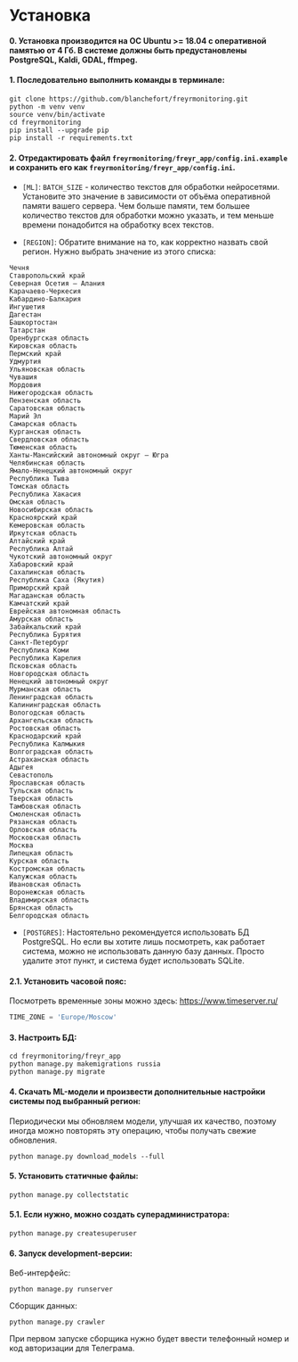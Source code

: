 # Установка

#### 0. Установка производится на ОС Ubuntu >= 18.04 с оперативной памятью от 4 Гб. В системе должны быть предустановлены PostgreSQL, Kaldi, GDAL, ffmpeg.

#### 1. Последовательно выполнить команды в терминале:

```
git clone https://github.com/blanchefort/freyrmonitoring.git
python -m venv venv
source venv/bin/activate
cd freyrmonitoring
pip install --upgrade pip
pip install -r requirements.txt
```

#### 2. Отредактировать файл `freyrmonitoring/freyr_app/config.ini.example` и сохранить его как `freyrmonitoring/freyr_app/config.ini`.

* `[ML]`: `BATCH_SIZE` - количество текстов для обработки нейросетями. Установите это значение в зависимости от объёма оперативной памяти вашего сервера. Чем больше памяти, тем большее количество текстов для обработки можно указать, и тем меньше времени понадобится на обработку всех текстов.

* `[REGION]`: Обратите внимание на то, как корректно назвать свой регион. Нужно выбрать значение из этого списка:

```
Чечня
Ставропольский край
Северная Осетия — Алания
Карачаево-Черкесия
Кабардино-Балкария
Ингушетия
Дагестан
Башкортостан
Татарстан
Оренбургская область
Кировская область
Пермский край
Удмуртия
Ульяновская область
Чувашия
Мордовия
Нижегородская область
Пензенская область
Саратовская область
Марий Эл
Самарская область
Курганская область
Свердловская область
Тюменская область
Ханты-Мансийский автономный округ — Югра
Челябинская область
Ямало-Ненецкий автономный округ
Республика Тыва
Томская область
Республика Хакасия
Омская область
Новосибирская область
Красноярский край
Кемеровская область
Иркутская область
Алтайский край
Республика Алтай
Чукотский автономный округ
Хабаровский край
Сахалинская область
Республика Саха (Якутия)
Приморский край
Магаданская область
Камчатский край
Еврейская автономная область
Амурская область
Забайкальский край
Республика Бурятия
Санкт-Петербург
Республика Коми
Республика Карелия
Псковская область
Новгородская область
Ненецкий автономный округ
Мурманская область
Ленинградская область
Калининградская область
Вологодская область
Архангельская область
Ростовская область
Краснодарский край
Республика Калмыкия
Волгоградская область
Астраханская область
Адыгея
Севастополь
Ярославская область
Тульская область
Тверская область
Тамбовская область
Смоленская область
Рязанская область
Орловская область
Московская область
Москва
Липецкая область
Курская область
Костромская область
Калужская область
Ивановская область
Воронежская область
Владимирская область
Брянская область
Белгородская область
```

* `[POSTGRES]`: Настоятельно рекомендуется использовать БД PostgreSQL. Но если вы хотите лишь посмотреть, как работает система, можно не использовать данную базу данных. Просто удалите этот пункт, и система будет использовать SQLite.

#### 2.1. Установить часовой пояс:

Посмотреть временные зоны можно здесь: https://www.timeserver.ru/

```python
TIME_ZONE = 'Europe/Moscow'
```

#### 3. Настроить БД:

```
cd freyrmonitoring/freyr_app
python manage.py makemigrations russia
python manage.py migrate
```

#### 4. Скачать ML-модели и произвести дополнительные настройки системы под выбранный регион:

Периодически мы обновляем модели, улучшая их качество, поэтому иногда можно повторять эту операцию, чтобы получать свежие обновления.

```
python manage.py download_models --full
```

#### 5. Установить статичные файлы:

```
python manage.py collectstatic
```

#### 5.1. Если нужно, можно создать суперадминистратора:

```
python manage.py createsuperuser
```

#### 6. Запуск development-версии:

Веб-интерфейс:

```
python manage.py runserver
```

Сборщик данных:

```
python manage.py crawler
```

При первом запуске сборщика нужно будет ввести телефонный номер и код авторизации для Телеграма.